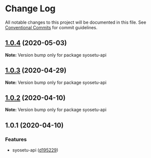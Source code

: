 # Change Log

All notable changes to this project will be documented in this file.
See [Conventional Commits](https://conventionalcommits.org) for commit guidelines.

## [1.0.4](https://github.com/bluelovers/ws-rest/compare/syosetu-api@1.0.3...syosetu-api@1.0.4) (2020-05-03)

**Note:** Version bump only for package syosetu-api





## [1.0.3](https://github.com/bluelovers/ws-rest/compare/syosetu-api@1.0.2...syosetu-api@1.0.3) (2020-04-29)

**Note:** Version bump only for package syosetu-api





## [1.0.2](https://github.com/bluelovers/ws-rest/compare/syosetu-api@1.0.1...syosetu-api@1.0.2) (2020-04-10)

**Note:** Version bump only for package syosetu-api





## 1.0.1 (2020-04-10)


### Features

* syosetu-api ([d195229](https://github.com/bluelovers/ws-rest/commit/d1952293eaffdf8dae9152f0c42fe6a12d05ab82))
